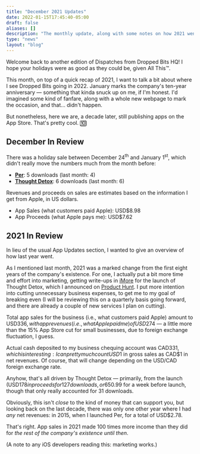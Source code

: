 ```yaml
---
title: "December 2021 Updates"
date: 2022-01-15T17:45:40-05:00
draft: false
aliases: []
description: "The monthly update, along with some notes on how 2021 went for the app business."
type: "news"
layout: "blog"
---
```


Welcome back to another edition of Dispatches from Dropped Bits HQ! I hope your holidays were as good as they could be, given All This&trade;.

This month, on top of a quick recap of 2021, I want to talk a bit about where I see Dropped Bits going in 2022. January marks the company's ten-year anniversary — something that kinda snuck up on me, if I'm honest. I'd imagined some kind of fanfare, along with a whole new webpage to mark the occasion, and that&hellip; didn't happen.

But nonetheless, here we are, a decade later, still publishing apps on the App Store. That's pretty cool. 🔟

## December In Review

There was a holiday sale between December 24<sup>th</sup> and January 1<sup>st</sup>, which didn't really move the numbers much from the month before:

- **[Per]**: 5 downloads (last month: 4)
- **[Thought Detox]**: 6 downloads (last month: 6)

Revenues and proceeds on sales are estimates based on the information I get from Apple, in US dollars.

- App Sales (what customers paid Apple): USD$8.98
- App Proceeds (what Apple pays me): USD$7.62

## 2021 In Review

In lieu of the usual App Updates section, I wanted to give an overview of how last year went.

As I mentioned last month, 2021 was a marked change from the first eight years of the company's existence. For one, I actually put a bit more time and effort into marketing, getting write-ups in [iMore] for the launch of Thought Detox, which I announced on [Product Hunt]. I put more intention into cutting unnecessary business expenses, to get me to my goal of breaking even (I will be reviewing this on a quarterly basis going forward, and there are already a couple of new services I plan on cutting).

Total app sales for the business (i.e., what customers paid Apple) amount to USD$336, with app revenues (i.e., what Apple paid me) of USD$274 — a little more than the 15% App Store cut for small businesses, due to foreign exchange fluctuation, I guess.

Actual cash deposited to my business chequing account was CAD$331, which is interesting: I can pretty much count USD$1 in gross sales as CAD$1 in net revenues. Of course, that will change depending on the USD/CAD foreign exchange rate.

Anyhow, that's all driven by Thought Detox — primarily, from the launch (USD$178 in proceeds for 127 downloads, or 65% of total proceeds for 2021). Maybe it was silly to set pre-orders at USD$0.99 for a week before launch, though that only really accounted for 31 downloads.

Obviously, this isn't _close_ to the kind of money that can support you, but looking back on the last decade, there was only one other year where I had _any_ net revenues: in 2015, when I launched Per, for a total of USD$2.78.

That's right. App sales in 2021 made 100 times more income than they did for _the rest of the company's existence until then_.

(A note to any iOS developers reading this: marketing works.)

<!--references-->
[Per]: https://droppedbits.com/per?utm_campaign=202201update&utm_source=dbblog&utm_medium=referral
[Thought Detox]: https://thoughtdetox.app/?utm_campaign=202201update&utm_source=dbblog&utm_medium=referral
[iMore]: https://www.imore.com/detox-your-mind-rumination-busting-iphone-app
[Product Hunt]: https://www.producthunt.com/posts/thought-detox